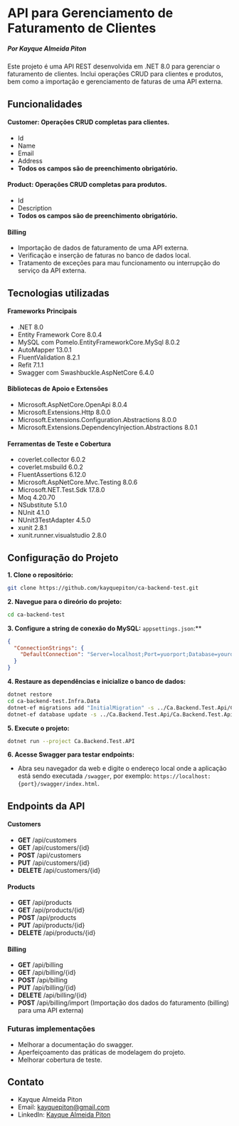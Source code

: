 # API para Gerenciamento de Faturamento de Clientes

##### Por Kayque Almeida Piton

Este projeto é uma API REST desenvolvida em .NET 8.0 para gerenciar o faturamento de clientes. Inclui operações CRUD para clientes e produtos, bem como a importação e gerenciamento de faturas de uma API externa.

## Funcionalidades

#### Customer: Operações **CRUD** completas para clientes.
  * Id
  * Name
  * Email
  * Address
  * **Todos os campos são de preenchimento obrigatório.**

#### Product: Operações **CRUD** completas para produtos.
  * Id
  * Description
  * **Todos os campos são de preenchimento obrigatório.**

#### Billing
   * Importação de dados de faturamento de uma API externa.
   * Verificação e inserção de faturas no banco de dados local.
   * Tratamento de exceções para mau funcionamento ou interrupção do serviço da API externa.

## Tecnologias utilizadas

#### Frameworks Principais
   * .NET 8.0
   * Entity Framework Core 8.0.4
   * MySQL com Pomelo.EntityFrameworkCore.MySql 8.0.2
   * AutoMapper 13.0.1
   * FluentValidation 8.2.1
   * Refit 7.1.1
   * Swagger com Swashbuckle.AspNetCore 6.4.0

#### Bibliotecas de Apoio e Extensões
   * Microsoft.AspNetCore.OpenApi 8.0.4
   * Microsoft.Extensions.Http 8.0.0
   * Microsoft.Extensions.Configuration.Abstractions 8.0.0
   * Microsoft.Extensions.DependencyInjection.Abstractions 8.0.1

#### Ferramentas de Teste e Cobertura
   * coverlet.collector 6.0.2
   * coverlet.msbuild 6.0.2
   * FluentAssertions 6.12.0
   * Microsoft.AspNetCore.Mvc.Testing 8.0.6
   * Microsoft.NET.Test.Sdk 17.8.0
   * Moq 4.20.70
   * NSubstitute 5.1.0
   * NUnit 4.1.0
   * NUnit3TestAdapter 4.5.0
   * xunit 2.8.1
   * xunit.runner.visualstudio 2.8.0

## Configuração do Projeto 

**1. Clone o repositório:**
   ```sh
   git clone https://github.com/kayquepiton/ca-backend-test.git
   ```

**2. Navegue para o direório do projeto:**
   ```sh
   cd ca-backend-test
   ```

**3. Configure a string de conexão do MySQL:** `appsettings.json`:**
   ```json
   {
     "ConnectionStrings": {
       "DefaultConnection": "Server=localhost;Port=yuorport;Database=yourdatabase;Uid=root;Pwd=yourpassword;"
     }
   }
   ```

**4. Restaure as dependências e inicialize o banco de dados:**
   ```sh
   dotnet restore
   cd ca-backend-test.Infra.Data
   dotnet-ef migrations add "InitialMigration" -s ../Ca.Backend.Test.Api/Ca.Backend.Test.Api.csproj 
   dotnet-ef database update -s ../Ca.Backend.Test.Api/Ca.Backend.Test.Api.csproj 
   ```

**5. Execute o projeto:**
   ```sh
   dotnet run --project Ca.Backend.Test.API
   ```

**6. Acesse Swagger para testar endpoints:**
   - Abra seu navegador da web e digite o endereço local onde a aplicação está sendo executada
   `/swagger`, por exemplo: `https://localhost:{port}/swagger/index.html`.

## Endpoints da API

#### Customers
   * **GET** /api/customers
   * **GET** /api/customers/{id}
   * **POST** /api/customers
   * **PUT** /api/customers/{id}
   * **DELETE** /api/customers/{id}

#### Products
   * **GET** /api/products
   * **GET** /api/products/{id}
   * **POST** /api/products
   * **PUT** /api/products/{id}
   * **DELETE** /api/products/{id}

#### Billing
   * **GET** /api/billing
   * **GET** /api/billing/{id}
   * **POST** /api/billing
   * **PUT** /api/billing/{id}
   * **DELETE** /api/billing/{id}
   * **POST** /api/billing/import (Importação dos dados do faturamento (billing) para uma API externa)

### Futuras implementações
   * Melhorar a documentação do swagger.
   * Aperfeiçoamento das práticas de modelagem do projeto.
   * Melhorar cobertura de teste.

## Contato
   * Kayque Almeida Piton
   * Email: [kayquepiton@gmail.com](mailto:kayquepiton@gmail.com)  
   * LinkedIn: [Kayque Almeida Piton](https://www.linkedin.com/in/kayquepiton/)
